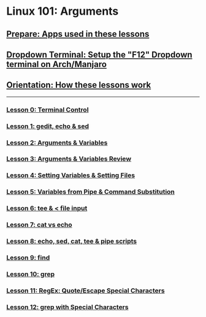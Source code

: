 # Linux 101: Arguments

## [Prepare: Apps used in these lessons](https://github.com/inkVerb/VIP/blob/master/Prepare.md)

## [Dropdown Terminal: Setup the "F12" Dropdown terminal on Arch/Manjaro](https://github.com/inkVerb/VIP/blob/master/Arch-Drop-Terminal.md)

## [Orientation: How these lessons work](https://github.com/inkVerb/VIP/blob/master/Orientation.md)

___

### [Lesson 0: Terminal Control](https://github.com/inkVerb/vip/blob/master/101/Lesson-00.md)

### [Lesson 1: gedit, echo & sed](https://github.com/inkVerb/vip/blob/master/101/Lesson-01.md)

### [Lesson 2: Arguments & Variables](https://github.com/inkVerb/vip/blob/master/101/Lesson-02.md)

### [Lesson 3: Arguments & Variables Review](https://github.com/inkVerb/vip/blob/master/101/Lesson-03.md)

### [Lesson 4: Setting Variables & Setting Files](https://github.com/inkVerb/vip/blob/master/101/Lesson-04.md)

### [Lesson 5: Variables from Pipe & Command Substitution](https://github.com/inkVerb/vip/blob/master/101/Lesson-05.md)

### [Lesson 6: tee & < file input](https://github.com/inkVerb/vip/blob/master/101/Lesson-06.md)

### [Lesson 7: cat vs echo](https://github.com/inkVerb/vip/blob/master/101/Lesson-07.md)

### [Lesson 8: echo, sed, cat, tee & pipe scripts](https://github.com/inkVerb/vip/blob/master/101/Lesson-08.md)

### [Lesson 9: find](https://github.com/inkVerb/vip/blob/master/101/Lesson-09.md)

### [Lesson 10: grep](https://github.com/inkVerb/vip/blob/master/101/Lesson-10.md)

### [Lesson 11: RegEx: Quote/Escape Special Characters](https://github.com/inkVerb/vip/blob/master/101/Lesson-11.md)

### [Lesson 12: grep with Special Characters](https://github.com/inkVerb/vip/blob/master/101/Lesson-12.md)
